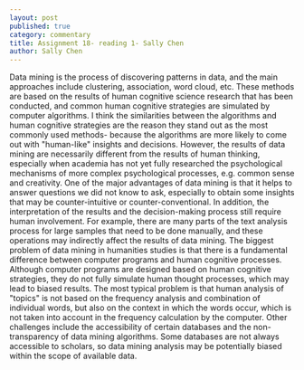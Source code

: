 ```yaml
---
layout: post
published: true
category: commentary
title: Assignment 18- reading 1- Sally Chen
author: Sally Chen
---
```

Data mining is the process of discovering patterns in data, and the main approaches include clustering, association, word cloud, etc. These methods are based on the results of human cognitive science research that has been conducted, and common human cognitive strategies are simulated by computer algorithms. I think the similarities between the algorithms and human cognitive strategies are the reason they stand out as the most commonly used methods- because the algorithms are more likely to come out with "human-like" insights and decisions. However, the results of data mining are necessarily different from the results of human thinking, especially when academia has not yet fully researched the psychological mechanisms of more complex psychological processes, e.g. common sense and creativity.
One of the major advantages of data mining is that it helps to answer questions we did not know to ask, especially to obtain some insights that may be counter-intuitive or counter-conventional. In addition, the interpretation of the results and the decision-making process still require human involvement. For example, there are many parts of the text analysis process for large samples that need to be done manually, and these operations may indirectly affect the results of data mining.
The biggest problem of data mining in humanities studies is that there is a fundamental difference between computer programs and human cognitive processes. Although computer programs are designed based on human cognitive strategies, they do not fully simulate human thought processes, which may lead to biased results. The most typical problem is that human analysis of "topics" is not based on the frequency analysis and combination of individual words, but also on the context in which the words occur, which is not taken into account in the frequency calculation by the computer.
Other challenges include the accessibility of certain databases and the non-transparency of data mining algorithms. Some databases are not always accessible to scholars, so data mining analysis may be potentially biased within the scope of available data.